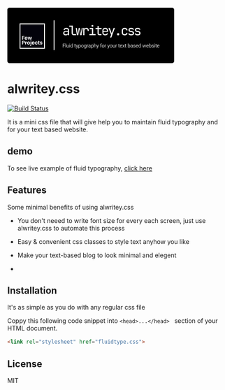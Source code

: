 [![N|Solid](https://github.com/fewprojects/alwritey/blob/54111dab4ee4187551229be39597118f76ac5290/logo/alwritey(1).png)](https://nodesource.com/products/nsolid)

# alwritey.css

[![Build Status](https://travis-ci.org/joemccann/dillinger.svg?branch=master)](https://travis-ci.org/joemccann/dillinger)

It is a mini css file that will give help you to maintain fluid typography and for your text based website.

## demo
To see live example of fluid typography, [click here]()

## Features
Some minimal benefits of using alwritey.css 

- You don't neeed to write font size for every each screen, just use alwritey.css to automate this process

- Easy & convenient css classes to style text anyhow you like

- Make your text-based blog to look minimal and elegent
- 
## Installation
It's as simple as you do with any regular css file

Coppy this following code snippet into ```<head>...</head> ``` section of your HTML document.  

```html
<link rel="stylesheet" href="fluidtype.css">
```
## License

MIT
